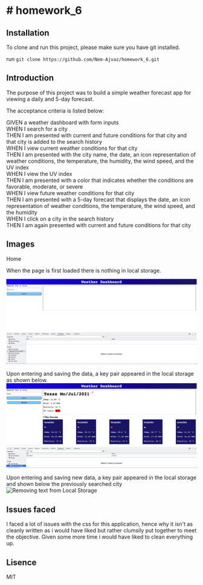 # # homework_6

## Installation

To clone and run this project, please make sure you have git installed.

run `git clone https://github.com/Nem-Ajvaz/homework_6.git`

## Introduction

The purpose of this project was to build a simple weather forecast app for viewing a daily and 5-day forecast.

The acceptance criteria is listed below:

GIVEN a weather dashboard with form inputs <br />
WHEN I search for a city <br />
THEN I am presented with current and future conditions for that city and that city is added to the search history <br />
WHEN I view current weather conditions for that city <br />
THEN I am presented with the city name, the date, an icon representation of weather conditions, the temperature, the humidity, the wind speed, and the UV index<br />
WHEN I view the UV index <br />
THEN I am presented with a color that indicates whether the conditions are favorable, moderate, or severe <br />
WHEN I view future weather conditions for that city <br />
THEN I am presented with a 5-day forecast that displays the date, an icon representation of weather conditions, the temperature, the wind speed, and the humidity <br />
WHEN I click on a city in the search history <br />
THEN I am again presented with current and future conditions for that city <br />
 
## Images

Home

When the page is first loaded there is nothing in local storage.

![Home Page without anything store in local storage](/asset/images/screenshots/clearHomePage.png)

Upon entering and saving the data, a key pair appeared in the local storage as shown below.
![Populated Local Storage Test 1](/asset/images/screenshots/testOneData.png)

Upon entering and saving new data, a key pair appeared in the local storage and shown below the previously searched city
![Removing text from Local Storage](/asset/images/screenshots/testOneDataEmpty.png)

## Issues faced

I faced a lot of issues with the css for this application, hence why it isn't as cleanly written as i would have liked but rather clumsily put together to meet the objective.
Given some more time i would have liked to clean everything up.

## Lisence

MIT
